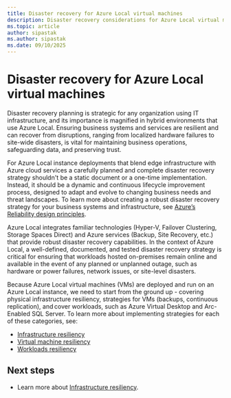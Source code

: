 ```yaml
---
title: Disaster recovery for Azure Local virtual machines
description: Disaster recovery considerations for Azure Local virtual machines.
ms.topic: article
author: sipastak
ms.author: sipastak
ms.date: 09/10/2025
---
```


# Disaster recovery for Azure Local virtual machines

Disaster recovery planning is strategic for any organization using IT infrastructure, and its importance is magnified in hybrid environments that use Azure Local. Ensuring business systems and services are resilient and can recover from disruptions, ranging from localized hardware failures to site-wide disasters, is vital for maintaining business operations, safeguarding data, and preserving trust.  

For Azure Local instance deployments that blend edge infrastructure with Azure cloud services a carefully planned and complete disaster recovery strategy shouldn't be a static document or a one-time implementation. Instead, it should be a dynamic and continuous lifecycle improvement process, designed to adapt and evolve to changing business needs and threat landscapes. To learn more about creating a robust disaster recovery strategy for your business systems and infrastructure, see [Azure’s Reliability design principles](/azure/well-architected/reliability/principles).  

 Azure Local integrates familiar technologies (Hyper-V, Failover Clustering, Storage Spaces Direct) and Azure services (Backup, Site Recovery, etc.) that provide robust disaster recovery capabilities. In the context of Azure Local, a well-defined, documented, and tested disaster recovery strategy is critical for ensuring that workloads hosted on-premises remain online and available in the event of any planned or unplanned outage, such as hardware or power failures, network issues, or site-level disasters.

Because Azure Local virtual machines (VMs) are deployed and run on an Azure Local instance, we need to start from the ground up - covering physical infrastructure resiliency, strategies for VMs (backups, continuous replication), and cover workloads, such as Azure Virtual Desktop and Arc-Enabled SQL Server. To learn more about implementing strategies for each of these categories, see:

- [Infrastructure resiliency](disaster-recovery-infrastructure-resiliency.md)
- [Virtual machine resiliency](disaster-recovery-vm-resiliency.md)
- [Workloads resiliency](disaster-recovery-workloads-resiliency.md)


## Next steps

- Learn more about [Infrastructure resiliency](disaster-recovery-infrastructure-resiliency.md).
